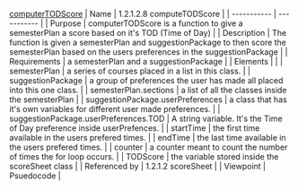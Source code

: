 [computerTODScore](TeamTwoFiles/computerTODScore.txt)
| Name | 1.2.1.2.8 computeTODScore |
| ----------- | ----------- |
| Purpose | computerTODScore is a function to give a semesterPlan a score based on it's TOD (Time of Day) |
| Description | The function is given a semesterPlan and suggestionPackage to then score the semesterPlan based on the users preferences in the suggestionPackage |
| Requirements | a semesterPlan and a suggestionPackage |
| Elements |  |
| semesterPlan | a series of courses placed in a list in this class. |
| suggestionPackage | a group of preferences the user has made all placed into this one class. |
| semesterPlan.sections | a list of all the classes inside the semesterPlan |
| suggestionPackage.userPreferences | a class that has it's own variables for different user made preferences. |
| suggestionPackage.userPreferences.TOD | A string variable. It's the Time of Day preference inside userPrefences. |
| startTime | the first time available in the users prefered times. |
| endTime | the last time available in the users prefered times. |
| counter | a counter meant to count the number of times the for loop occurs. |
| TODScore | the variable stored inside the scoreSheet class |
| Referenced by | 1.2.1.2 scoreSheet |
| Viewpoint | Psuedocode |
